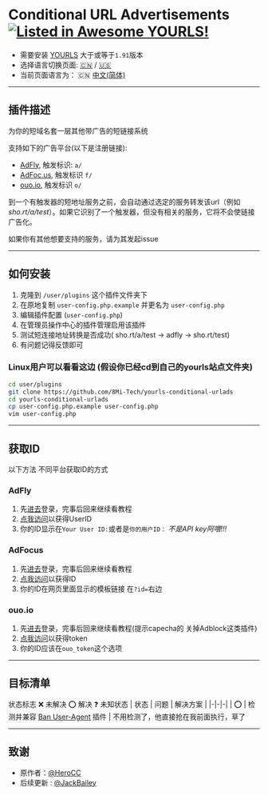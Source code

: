 # Conditional URL Advertisements [![Listed in Awesome YOURLS!](https://img.shields.io/badge/Awesome-YOURLS-C5A3BE)](https://github.com/YOURLS/awesome-yourls/)
- 需要安装 [YOURLS](https://yourls.org) 大于或等于`1.91`版本
- 选择语言切换页面: [:cn:](./zh_CN.md) / [:us:](./en_US.md)
- 当前页面语言为： :cn: [中文(简体)](./zh_CN.md)
---
## 插件描述
为你的短域名套一层其他带广告的短链接系统

支持如下的广告平台(以下是注册链接):
- [AdFly](https://8mi.ink/a/ref-adfly), 触发标识: `a/`
- [AdFoc.us](https://8mi.ink/f/ref-adfoc), 触发标识 `f/`
- [ouo.io](https://8mi.ink/o/ref-ouoio), 触发标识 `o/`

到一个有触发器的短地址服务之前，会自动通过选定的服务转发该url（例如*sho.rt/a/test*）。如果它识别了一个触发器，但没有相关的服务，它将不会使链接广告化。

如果你有其他想要支持的服务，请为其发起issue

---
## 如何安装
1. 克隆到 `/user/plugins` 这个插件文件夹下
2. 在原地复制 `user-config.php.example` 并更名为 `user-config.php`
3. 编辑插件配置 (`user-config.php`) 
4. 在管理员操作中心的插件管理启用该插件
5. 测试短连接地址转换是否成功( sho.rt/a/test -> adfly -> sho.rt/test)
6. 有问题记得反馈即可

### Linux用户可以看看这边 (假设你已经cd到自己的yourls站点文件夹)
```bash
cd user/plugins
git clone https://github.com/8Mi-Tech/yourls-conditional-urlads
cd yourls-conditional-urlads
cp user-config.php.example user-config.php
vim user-config.php
```
---
## 获取ID
以下方法 不同平台获取ID的方式

### AdFly
1. 先[进去](https://login.adf.ly/login)登录，完事后回来继续看教程
2. [点我访问](https://adf.ly/publisher/tools#tools-api)以获得UserID
3. 你的ID显示在`Your User ID:`或者是`你的用户ID：` *不是API key阿喂!!!*

### AdFocus
1. 先[进去](http://adfoc.us/)登录，完事后回来继续看教程
2. [点我访问](http://adfoc.us/tools/site-links)以获得ID
3. 你的ID在网页里面显示的模板链接 在`?id=`右边

### ouo.io
1. 先[进去](https://ouo.io/auth/signin)登录，完事后回来继续看教程(提示capecha的 关掉Adblock这类插件)
2. [点我访问](https://ouo.io/manage/tools/full-page-script)以获得token
3. 你的ID应该在`ouo_token`这个选项
---
## 目标清单
状态标志    :x: 未解决    :o: 解决   :question: 未知状态
| 状态 | 问题 |  解决方案 |
|-|-|-|
| :o: | 检测并兼容 [Ban User-Agent](https://github.com/8Mi-Tech/yourls-ban-useragent) 插件 | 不用检测了，他直接抢在我前面执行，草了

---
## 致谢
- 原作者：[@HeroCC](https://github.com/HeroCC)
- 后续更新 : [@JackBailey](https://github.com/JackBailey)
